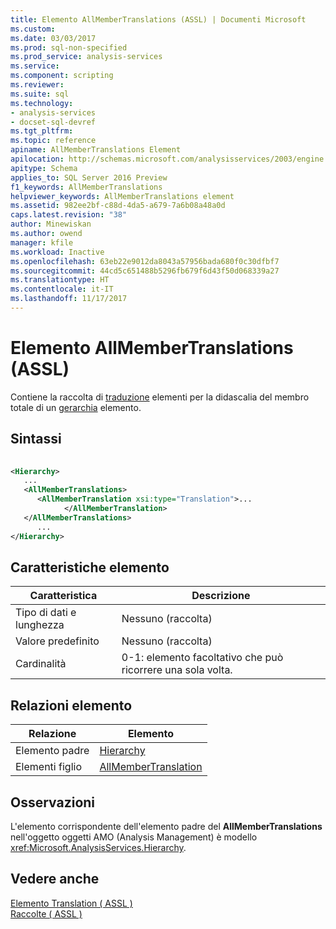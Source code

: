 ```yaml
---
title: Elemento AllMemberTranslations (ASSL) | Documenti Microsoft
ms.custom: 
ms.date: 03/03/2017
ms.prod: sql-non-specified
ms.prod_service: analysis-services
ms.service: 
ms.component: scripting
ms.reviewer: 
ms.suite: sql
ms.technology:
- analysis-services
- docset-sql-devref
ms.tgt_pltfrm: 
ms.topic: reference
apiname: AllMemberTranslations Element
apilocation: http://schemas.microsoft.com/analysisservices/2003/engine
apitype: Schema
applies_to: SQL Server 2016 Preview
f1_keywords: AllMemberTranslations
helpviewer_keywords: AllMemberTranslations element
ms.assetid: 982ee2bf-c88d-4da5-a679-7a6b08a48a0d
caps.latest.revision: "38"
author: Minewiskan
ms.author: owend
manager: kfile
ms.workload: Inactive
ms.openlocfilehash: 63eb22e9012da8043a57956bada680f0c30dfbf7
ms.sourcegitcommit: 44cd5c651488b5296fb679f6d43f50d068339a27
ms.translationtype: HT
ms.contentlocale: it-IT
ms.lasthandoff: 11/17/2017
---
```

# <a name="allmembertranslations-element-assl"></a>Elemento AllMemberTranslations (ASSL)
  Contiene la raccolta di [traduzione](../../../analysis-services/scripting/objects/translation-element-assl.md) elementi per la didascalia del membro totale di un [gerarchia](../../../analysis-services/scripting/objects/hierarchy-element-assl.md) elemento.  
  
## <a name="syntax"></a>Sintassi  
  
```xml  
  
<Hierarchy>  
   ...  
   <AllMemberTranslations>  
      <AllMemberTranslation xsi:type="Translation">...  
            </AllMemberTranslation>  
   </AllMemberTranslations>  
      ...  
</Hierarchy>  
```  
  
## <a name="element-characteristics"></a>Caratteristiche elemento  
  
|Caratteristica|Descrizione|  
|--------------------|-----------------|  
|Tipo di dati e lunghezza|Nessuno (raccolta)|  
|Valore predefinito|Nessuno (raccolta)|  
|Cardinalità|0-1: elemento facoltativo che può ricorrere una sola volta.|  
  
## <a name="element-relationships"></a>Relazioni elemento  
  
|Relazione|Elemento|  
|------------------|-------------|  
|Elemento padre|[Hierarchy](../../../analysis-services/scripting/objects/hierarchy-element-assl.md)|  
|Elementi figlio|[AllMemberTranslation](../../../analysis-services/scripting/objects/allmembertranslation-element-assl.md)|  
  
## <a name="remarks"></a>Osservazioni  
 L'elemento corrispondente dell'elemento padre del **AllMemberTranslations** nell'oggetto oggetti AMO (Analysis Management) è modello <xref:Microsoft.AnalysisServices.Hierarchy>.  
  
## <a name="see-also"></a>Vedere anche  
 [Elemento Translation &#40; ASSL &#41;](../../../analysis-services/scripting/objects/translation-element-assl.md)   
 [Raccolte &#40; ASSL &#41;](../../../analysis-services/scripting/collections/collections-assl.md)  
  
  
